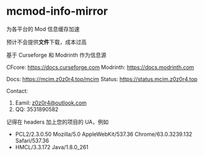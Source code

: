 
# mcmod-info-mirror

为各平台的 Mod 信息缓存加速

预计不会提供**文件**下载，成本过高

基于 Curseforge 和 Modrinth 作为信息源

CFcore: https://docs.curseforge.com
Modrinth: https://docs.modrinth.com

Docs: https://mcim.z0z0r4.top/mcim
Status: https://status.mcim.z0z0r4.top

Contact:
1. Eamil: z0z0r4@outlook.com
2. QQ: 3531890582

记得在 headers 加上您的项目的 UA，例如
- PCL2/2.3.0.50 Mozilla/5.0 AppleWebKit/537.36 Chrome/63.0.3239.132 Safari/537.36
- HMCL/3.3.172 Java/1.8.0_261